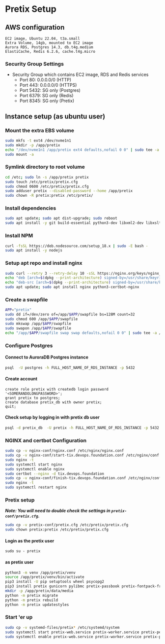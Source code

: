 # Pretix Setup

## AWS configuration

```text
EC2 image, Ubuntu 22.04, t3a.small
Extra Volume, 14gb, mounted to EC2 image
Aurora RDS, Postgres 14.3, db.t4g.medium
ElastiCache, Redis 6.2.6, cache.t4g.micro
```

### Security Group Settings

- Security Group which contains EC2 image, RDS and Redis services
  - Port 80: 0.0.0.0/0 (HTTP)
  - Port 443: 0.0.0.0/0 (HTTPS)
  - Port 5432: SG only (Postgres)
  - Port 6379: SG only (Redis)
  - Port 8345: SG only (Pretix)

## Instance setup (as ubuntu user)

### Mount the extra EBS volume

```bash
sudo mkfs -t ext4 /dev/nvme1n1
sudo mkdir -p /app/pretix
echo "/dev/nvme1n1 /app/pretix ext4 defaults,nofail 0 0" | sudo tee -a /etc/fstab
sudo mount -a
```

### Symlink directory to root volume

```bash
cd /etc; sudo ln -s /app/pretix pretix
sudo touch /etc/pretix/pretix.cfg
sudo chmod 0600 /etc/pretix/pretix.cfg
sudo adduser pretix --disabled-password --home /app/pretix
sudo chown -R pretix:pretix /etc/pretix/
```

### Install dependencies

```bash
sudo apt update; sudo apt dist-upgrade; sudo reboot
sudo apt install -y git build-essential python3-dev libxml2-dev libxslt1-dev libffi-dev zlib1g-dev libssl-dev gettext libpq-dev libjpeg-dev libopenjp2-7-dev python3-virtualenv python3-pip postgresql-client python3.10-venv redis-tools python-is-python3 wget gnupg2 ca-certificates lsb-release ubuntu-keyring software-properties-common nodejs certbot 
```

### Install NPM

```bash
curl -fsSL https://deb.nodesource.com/setup_18.x | sudo -E bash -
sudo apt install -y nodejs
```

### Setup apt repo and install nginx

```bash
sudo curl --retry 3 --retry-delay 10 -sSL https://nginx.org/keys/nginx_signing.key | sudo gpg --dearmor --output /usr/share/keyrings/nginx-archive-keyring.gpg
echo "deb [arch=$(dpkg --print-architecture) signed-by=/usr/share/keyrings/nginx-archive-keyring.gpg] http://nginx.org/packages/mainline/ubuntu `lsb_release -cs` nginx" | sudo tee /etc/apt/sources.list.d/nginx-mainline.list
echo "deb-src [arch=$(dpkg --print-architecture) signed-by=/usr/share/keyrings/nginx-archive-keyring.gpg] http://nginx.org/packages/mainline/ubuntu `lsb_release -cs` nginx" | sudo tee -a /etc/apt/sources.list.d/nginx-mainline.list
sudo apt update; sudo apt install nginx python3-certbot-nginx
```

### Create a swapfile

```bash
APP="pretix"
sudo dd if=/dev/zero of=/app/$APP/swapfile bs=128M count=32
sudo chmod 600 /app/$APP/swapfile
sudo mkswap /app/$APP/swapfile
sudo swapon /app/$APP/swapfile
echo "/app/$APP/swapfile swap swap defaults,nofail 0 0" | sudo tee -a /etc/fstab
```

### Configure Postgres

#### Connect to AuroraDB Postgres instance

```bash
psql  -U postgres -h FULL_HOST_NAME_OF_RDS_INSTANCE -p 5432
```

#### Create account

```pgsql
create role pretix with createdb login password '<SOMERANDOLONGPASSWORD>';
grant pretix to postgres;
create database pretix_db with owner pretix;
quit;
```

#### Check setup by logging in with pretix db user

```bash
psql -d pretix_db  -U pretix -h FULL_HOST_NAME_OF_RDS_INSTANCE -p 5432
```

### NGINX and certbot Configuration

```bash
sudo cp -v nginx-conf/nginx.conf /etc/nginx/nginx.conf
sudo cp -v nginx-conf/start-tix.devops.foundation.conf /etc/nginx/conf.d/tix.devops.foundation.conf
sudo nginx -t
sudo systemctl start nginx
sudo systemctl enable nginx
sudo certbot --nginx -d tix.devops.foundation
sudo cp -v nginx-conf/finish-tix.devops.foundation.conf /etc/nginx/conf.d/tix.devops.foundation.conf
sudo nginx -t
sudo systemctl restart nginx
```

### Pretix setup

***Note: You will need to double check the settings in `pretix-conf/pretix.cfg`.***

```bash
sudo cp -v pretix-conf/pretix.cfg /etc/pretix/pretix.cfg
sudo chown pretix:pretix /etc/pretix/pretix.cfg
```

#### Login as the pretix user

`sudo su - pretix`

#### as pretix user

```bash
python3 -m venv /app/pretix/venv
source /app/pretix/venv/bin/activate
pip3 install -U pip setuptools wheel psycopg2
pip3 install pretix gunicorn pylibmc pretix-passbook pretix-fontpack-free
mkdir -p /app/pretix/data/media
python -m pretix migrate
python -m pretix rebuild
python -m pretix updatestyles
```

### Start 'er up

```bash
sudo cp -v systemd-files/pretix* /etc/systemd/system
sudo systemctl start pretix-web.service pretix-worker.service pretix-periodic.timer
sudo systemctl enable pretix-web.service pretix-worker.service pretix-periodic.timer
```
